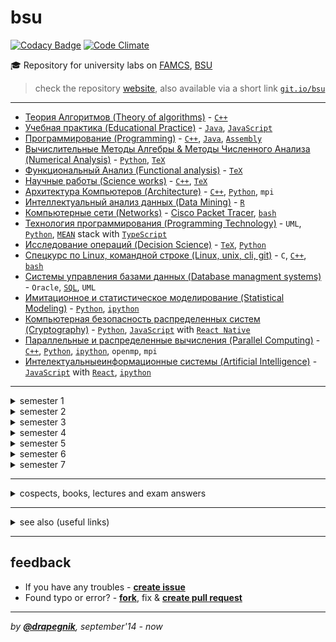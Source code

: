 # bsu

[![Codacy Badge](https://api.codacy.com/project/badge/Grade/e389bfae1c764befaa148dc378b7ed2a)](https://www.codacy.com/app/Drapegnik/bsu?utm_source=github.com&utm_medium=referral&utm_content=Drapegnik/bsu&utm_campaign=badger)
[![Code Climate](https://codeclimate.com/github/Drapegnik/bsu/badges/gpa.svg)](https://codeclimate.com/github/Drapegnik/bsu)

:mortar_board: Repository for university labs on
[FAMCS](http://www.fpmi.bsu.by/en/main.aspx),
[BSU](http://www.bsu.by/en/main.aspx)

> check the repository [website](https://drapegnik.github.io/bsu/), also available via a short link [`git.io/bsu`](https://git.io/bsu)

---

* [Теория Алгоритмов (Theory of algorithms)](https://github.com/Drapegnik/algorithms) -
  [`C++`](https://github.com/Drapegnik/bsu/search?l=C%2B%2B)
* [Учебная практика (Educational Practice)](https://github.com/Drapegnik/educational_practice) -
  [`Java`](https://github.com/Drapegnik/bsu/search?l=java),
  [`JavaScript`](https://github.com/Drapegnik/bsu/search?l=JavaScript)
* [Программирование (Programming)](https://github.com/Drapegnik/bsu/tree/master/programming) -
  [`C++`](https://github.com/Drapegnik/bsu/search?l=C%2B%2B),
  [`Java`](https://github.com/Drapegnik/bsu/search?l=java),
  [`Assembly`](https://github.com/Drapegnik/bsu/search?l=Assembly)
* [Вычислительные Методы Алгебры & Методы Численного Анализа (Numerical Analysis)](https://github.com/Drapegnik/bsu/tree/master/numerical-analysis) -
  [`Python`](https://github.com/Drapegnik/bsu/search?l=Python),
  [`TeX`](https://github.com/Drapegnik/bsu/search?l=TeX)
* [Функциональный Анализ (Functional analysis)](https://github.com/Drapegnik/bsu/tree/master/fun) -
  [`TeX`](https://github.com/Drapegnik/bsu/search?l=TeX)
* [Научные работы (Science works)](https://github.com/Drapegnik/bsu/tree/master/science-works) -
  [`C++`](https://github.com/Drapegnik/bsu/search?l=C%2B%2B),
  [`TeX`](https://github.com/Drapegnik/bsu/search?l=TeX)
* [Архитектура Компьютеров (Architecture)](https://github.com/Drapegnik/bsu/tree/master/architecture) -
  [`C++`](https://github.com/Drapegnik/bsu/search?l=C%2B%2B),
  [`Python`](https://github.com/Drapegnik/bsu/search?l=Python), `mpi`
* [Интеллектуальный анализ данных (Data Mining)](https://github.com/Drapegnik/bsu/tree/master/data-mining) -
  [`R`](https://github.com/Drapegnik/bsu/search?l=R)
* [Компьютерные сети (Networks)](https://github.com/Drapegnik/bsu/tree/master/networks) -
  [Cisco Packet Tracer](https://en.wikipedia.org/wiki/Packet_Tracer),
  [`bash`](https://github.com/Drapegnik/bsu/search?l=Shell)
* [Технология программирования (Programming Technology)](https://github.com/Drapegnik/bsu/tree/master/technology) -
  `UML`, [`Python`](https://github.com/Drapegnik/bsu/search?l=Python),
  [`MEAN`](http://mean.io/) stack with
  [`TypeScript`](https://github.com/Drapegnik/bsu/search?l=TypeScript)
* [Исследование операций (Decision Science)](https://github.com/Drapegnik/bsu/tree/master/decision-science) -
  [`TeX`](https://github.com/Drapegnik/bsu/search?l=TeX),
  [`Python`](https://github.com/Drapegnik/bsu/search?l=Python)
* [Спецкурс по Linux, командной строке (Linux, unix, cli, git)](https://github.com/Drapegnik/bsu/tree/master/unix-cli) -
  `C`, [`C++`](https://github.com/Drapegnik/bsu/search?l=C%2B%2B),
  [`bash`](https://github.com/Drapegnik/bsu/search?l=Shell)
* [Системы управления базами данных (Database managment systems)](https://github.com/Drapegnik/bsu/tree/master/dms) -
  `Oracle`, [`SQL`](https://github.com/Drapegnik/bsu/search?l=SQL), `UML`
* [Имитационное и статистическое моделирование (Statistical Modeling)](https://github.com/Drapegnik/bsu/tree/master/statistical-modeling) -
  [`Python`](https://github.com/Drapegnik/bsu/search?l=Python),
  [`ipython`](https://github.com/Drapegnik/bsu/search?l=Jupyter%20Notebook)
* [Компьютерная безопасность распределенных систем (Cryptography)](https://github.com/Drapegnik/bsu/tree/master/cryptography) -
  [`Python`](https://github.com/Drapegnik/bsu/search?l=Python),
  [`JavaScript`](https://github.com/Drapegnik/bsu/search?l=JavaScript) with
  [`React Native`](https://facebook.github.io/react-native/)
* [Параллельные и распределенные вычисления (Parallel Computing)](https://github.com/Drapegnik/bsu/tree/master/parallel-computing) -
  [`C++`](https://github.com/Drapegnik/bsu/search?l=C%2B%2B),
  [`Python`](https://github.com/Drapegnik/bsu/search?l=Python),
  [`ipython`](https://github.com/Drapegnik/bsu/search?l=Jupyter%20Notebook),
  `openmp`, `mpi`
* [Интелектуальныеинформационные системы (Artificial Intelligence)](https://github.com/Drapegnik/bsu/tree/master/artificial-intelligence) -
  [`JavaScript`](https://github.com/Drapegnik/bsu/search?l=JavaScript) with
  [`React`](https://reactjs.org/),
  [`ipython`](https://github.com/Drapegnik/bsu/search?l=Jupyter%20Notebook)

---

<details>
<summary>semester 1</summary>

* [C++ Core](https://github.com/Drapegnik/bsu/tree/master/programming/c++)
* [WinApi (*Программирование оконных приложений для *Windows\**)](https://github.com/Drapegnik/bsu/tree/master/programming/winapi)

    </details>
<details>
<summary>semester 2</summary>

* [Inline Assembly (_Ассемблерные вставки_)](https://github.com/Drapegnik/bsu/tree/master/programming/inline-assembly)
* [Floating-point unit programming (_Программирование на сопроцессоре_)](https://github.com/Drapegnik/bsu/tree/master/programming/fpu)

    </details>
<details>
<summary>semester 3</summary>

* [Assembly window applications (_Оконные приложения на ассемблере_)](https://github.com/Drapegnik/bsu/tree/master/programming/radasm)
* [Java Core](https://github.com/Drapegnik/bsu/tree/master/programming/java/sem3)
* [Data Mining (_Интеллектуальный анализ данных_)](https://github.com/Drapegnik/bsu/tree/master/data-mining)
* [Numerical analysis (_Вычислительные Методы Алгебры_)](https://github.com/Drapegnik/bsu/tree/master/numerical-analysis/sem3)

    </details>
<details>
<summary>semester 4</summary>

* [Algorithms (_Теория Алгоритмов_)](https://github.com/Drapegnik/algorithms)
* [Educational Practice (_Учебная практика_)](https://github.com/Drapegnik/educational_practice)
* [Numerical analysis (_Методы Численного Анализа_)](https://github.com/Drapegnik/bsu/tree/master/numerical-analysis/sem4)
* [Functional analysis (_Функциональный Анализ_)](https://github.com/Drapegnik/bsu/tree/master/fun)

    </details>
<details>
<summary>semester 5</summary>

* [Architecture (_Архитектура Компьютеров_)](https://github.com/Drapegnik/bsu/tree/master/architecture)
* [Numerical analysis (_Методы Численного Анализа_)](https://github.com/Drapegnik/bsu/tree/master/numerical-analysis/sem5)
* [Java Threads](https://github.com/Drapegnik/bsu/tree/master/programming/java/sem5)
* [Course project (_Курсовой проект_)](https://github.com/Drapegnik/bsu-science/releases/tag/v1.0.0)

    </details>
<details>
<summary>semester 6</summary>

* [Java Web (_Спецкурс МСС_)](https://github.com/Drapegnik/bsu/tree/master/programming/java/sem6)
* [Parallel Systems (_Распределенные и параллельные системы_)](https://github.com/Drapegnik/bsu/tree/master/programming/parallel-systems)
* [Networks (_Компьютерные сети_)](https://github.com/Drapegnik/bsu/tree/master/networks)
* [Programming Technology (_Технология программирования_)](https://github.com/Drapegnik/bsu/tree/master/technology)
* [Decision Science (_Исследование операций_)](https://github.com/Drapegnik/bsu/tree/master/decision-science)
* [Course work (_Курсовая работа_)](https://github.com/lybros/Appa)

    </details>
<details>
<summary>semester 7</summary>

* [Unix-cli (_Спецкурс МСС_)](https://github.com/Drapegnik/bsu/tree/master/unix-cli)
* [DMS (_СУБД_)](https://github.com/Drapegnik/bsu/tree/master/dms)
* [Statistical Modeling (_Имитационное и статистическое моделирование_)](https://github.com/Drapegnik/bsu/tree/master/statistical-modeling)
* [Cryptography (_Компьютерная безопасность распределенных систем_)](https://github.com/Drapegnik/bsu/tree/master/cryptography)
* [Parallel Computing (_Параллельные и распределенные вычисления_)](https://github.com/Drapegnik/bsu/tree/master/parallel-computing)
* [Artificial Intelligence (_Интелектуальныеинформационные системы_)](https://github.com/Drapegnik/bsu/tree/master/artificial-intelligence)
  </details>

---

<details>
<summary>cospects, books, lectures and exam answers</summary>

* [@**drapegnik**/dropbox/course1](https://www.dropbox.com/s/86aqcvrszo4po4a/1%20%D0%BA%D1%83%D1%80%D1%81.zip?dl=0)
* [@**drapegnik**/dropbox/course2](https://www.dropbox.com/sh/wu8j7gnr6vy1rgx/AAAevmPlHhWM9RMC-PCNoa0ra?dl=0)
* [@**drapegnik**/dropbox/course3](https://www.dropbox.com/sh/zn0zybhzrhuyt9v/AABTX7uIyH_5DxM3qQsV9aXba?dl=0)
* [@**drapegnik**/dropbox/course4](https://www.dropbox.com/sh/8qwf8bdp0xdkiam/AABcWjfItB6tMAu1aZ7r9-qTa?dl=0)
* [@**cloud**/mailru/course1-course3](https://cloud.mail.ru/public/bvEP/tvuGNXiUZ/)
* [@**isu**/gdrive/semester6](https://drive.google.com/drive/folders/0B7H3L_LmtN1HOVo1QXM3d1JvcVk)
* [@**yadisk**](https://yadi.sk/d/FsMqju0sfn7Dp)
  </details>

---

<details>
<summary>see also (useful links)</summary>

* [@**bsu-docs**](https://github.com/bsu-docs) - _lectures and exam answers_
* [@**bsutex**/bsustyle](https://github.com/bsutex/bsustyle) - _`TeX` styles for
  bsu publishing_
* [@**reuptake**/famcs](http://reuptake.github.io/permalink/famcs/) - _info
  about studying (books, notes and etc.)_
* [@**UladBohdan**/uni-code](https://github.com/UladBohdan/uni-code) - _labs_
* [@**jakwuh**/bsu](https://github.com/jakwuh/bsu) - _labs_
* [@**kventinel**/BSU](https://github.com/kventinel/BSU) - _labs_
* [@**Zmiecer**/BSU](https://github.com/Zmiecer/BSU) - _labs_
* [@**mantergo**/BSU](https://github.com/mantergo/BSU) - _labs_
* [@**daksenik**/FAMCS](https://github.com/daksenik/FAMCS) - _labs_
* [@**TDiva**/FAN](https://github.com/TDiva/FAN) - _functional analysis
  homeworks_

</details>

---

## feedback

* If you have any troubles - [**create issue**](https://github.com/Drapegnik/bsu/issues/new)
* Found typo or error? - [**fork**](https://github.com/Drapegnik/bsu/compare#fork-destination-box), fix & [**create pull request**](https://github.com/Drapegnik/bsu/pulls?q=is%3Apr+sort%3Aupdated-desc+is%3Aopen)

---

_by [**@drapegnik**](https://github.com/Drapegnik), september'14 - now_
